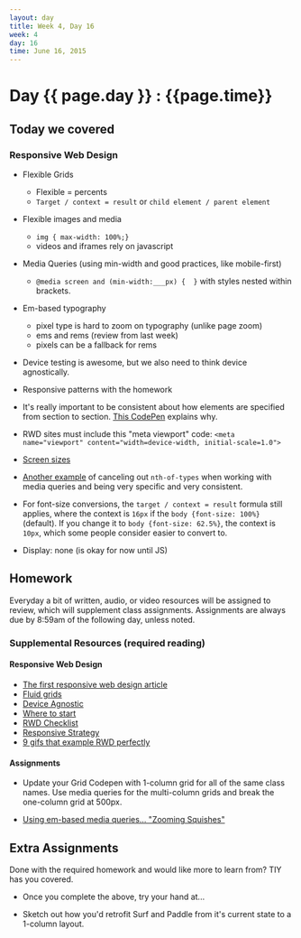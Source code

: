 ```yaml
---
layout: day
title: Week 4, Day 16
week: 4
day: 16
time: June 16, 2015
---
```


# Day {{ page.day }} : {{page.time}}


## Today we covered

### Responsive Web Design
* Flexible Grids
	* Flexible = percents
	* `Target / context = result`  or `child element / parent element`

* Flexible images and media
	* `img { max-width: 100%;}`
	* videos and iframes rely on javascript

* Media Queries (using min-width and good practices, like mobile-first)
	* `@media screen and (min-width:___px) {  }` with styles nested within brackets.

* Em-based typography
	* pixel type is hard to zoom on typography (unlike page zoom)
	* ems and rems (review from last week)
	* pixels can be a fallback for rems

* Device testing is awesome, but we also need to think device agnostically.

* Responsive patterns with the homework

* It's really important to be consistent about how elements are specified from section to section. [This CodePen](http://codepen.io/samkap/pen/GgQLJb) explains why.
* RWD sites must include this "meta viewport" code: `<meta name="viewport" content="width=device-width, initial-scale=1.0">`
* [Screen sizes](http://screensiz.es)
* [Another example](http://codepen.io/samkap/pen/LIhzj) of canceling out `nth-of-types` when working with media queries and being very specific and very consistent.
* For font-size conversions, the `target / context = result` formula still applies, where the context is `16px` if the `body {font-size: 100%}` (default). If you change it to `body {font-size: 62.5%}`, the context is `10px`, which some people consider easier to convert to.
* Display: none (is okay for now until JS)

<!--
![]({{ site.url }}/images/images.jpg)-->



## Homework
Everyday a bit of written, audio, or video resources will be assigned to review, which will supplement class assignments. Assignments are always due by 8:59am of the following day, unless noted.

### Supplemental Resources (required reading)

#### Responsive Web Design
* [The first responsive web design article](alistapart.com/article/responsive-web-design)
* [Fluid grids](http://alistapart.com/article/fluidgrids)
* [Device Agnostic](http://trentwalton.com/2014/03/10/device-agnostic)
* [Where to start](http://trentwalton.com/2013/02/07/where-to-start/)
* [RWD Checklist](http://rwdchecklist.com/)
* [Responsive Strategy](http://bradfrost.com/blog/post/responsive-strategy/)
* [9 gifs that example RWD perfectly](http://www.fastcodesign.com/3038367/9-gifs-that-explain-responsive-design-brilliantly)

#### Assignments
* Update your Grid Codepen with 1-column grid for all of the same class names. Use media queries for the multi-column grids and break the one-column grid at 500px.

* [Using em-based media queries... "Zooming Squishes"](http://css-tricks.com/zooming-squishes/)



## Extra Assignments
Done with the required homework and would like more to learn from? TIY has you covered.

* Once you complete the above, try your hand at...

* Sketch out how you'd retrofit Surf and Paddle from it's current state to a 1-column layout.

<!-- * [making more RWD CodePens]({{ site.url }}/assignments/{{ page.day }}c.html) -->
